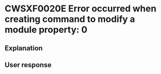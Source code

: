 # CWSXF0020E Error occurred when creating command to modify a module property: 0

## Explanation

## User response